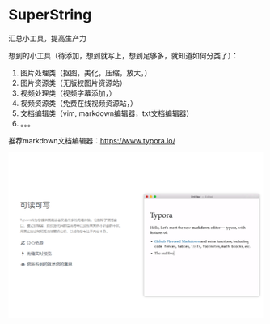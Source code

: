 # SuperString
汇总小工具，提高生产力

想到的小工具（待添加，想到就写上，想到足够多，就知道如何分类了）：

1. 图片处理类（抠图，美化，压缩，放大，）
2. 图片资源类（无版权图片资源站）
3. 视频处理类（视频字幕添加，）
4. 视频资源类（免费在线视频资源站，）
5. 文档编辑类（vim, markdown编辑器，txt文档编辑器）
6. 。。。

推荐markdown文档编辑器：https://www.typora.io/

![](https://raw.githubusercontent.com/cfzhous/img/master/20200103114747.png)